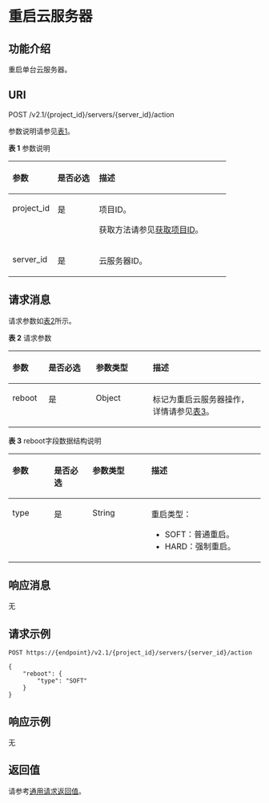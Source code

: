 # 重启云服务器<a name="ZH-CN_TOPIC_0020212650"></a>

## 功能介绍<a name="section6488958"></a>

重启单台云服务器。

## URI<a name="section58400626"></a>

POST /v2.1/\{project\_id\}/servers/\{server\_id\}/action

参数说明请参见[表1](#table62669527)。

**表 1**  参数说明

<a name="table62669527"></a>
<table><thead align="left"><tr id="row33894570"><th class="cellrowborder" valign="top" width="20.74%" id="mcps1.2.4.1.1"><p id="p5187119"><a name="p5187119"></a><a name="p5187119"></a>参数</p>
</th>
<th class="cellrowborder" valign="top" width="19.05%" id="mcps1.2.4.1.2"><p id="p17503500"><a name="p17503500"></a><a name="p17503500"></a>是否必选</p>
</th>
<th class="cellrowborder" valign="top" width="60.209999999999994%" id="mcps1.2.4.1.3"><p id="p8497414"><a name="p8497414"></a><a name="p8497414"></a>描述</p>
</th>
</tr>
</thead>
<tbody><tr id="row8419032"><td class="cellrowborder" valign="top" width="20.74%" headers="mcps1.2.4.1.1 "><p id="p10852974"><a name="p10852974"></a><a name="p10852974"></a>project_id</p>
</td>
<td class="cellrowborder" valign="top" width="19.05%" headers="mcps1.2.4.1.2 "><p id="p6675738"><a name="p6675738"></a><a name="p6675738"></a>是</p>
</td>
<td class="cellrowborder" valign="top" width="60.209999999999994%" headers="mcps1.2.4.1.3 "><p id="p37593705"><a name="p37593705"></a><a name="p37593705"></a>项目ID。</p>
<p id="p1180512217438"><a name="p1180512217438"></a><a name="p1180512217438"></a>获取方法请参见<a href="获取项目ID.md">获取项目ID</a>。</p>
</td>
</tr>
<tr id="row34774863"><td class="cellrowborder" valign="top" width="20.74%" headers="mcps1.2.4.1.1 "><p id="p65300541"><a name="p65300541"></a><a name="p65300541"></a>server_id</p>
</td>
<td class="cellrowborder" valign="top" width="19.05%" headers="mcps1.2.4.1.2 "><p id="p54852443"><a name="p54852443"></a><a name="p54852443"></a>是</p>
</td>
<td class="cellrowborder" valign="top" width="60.209999999999994%" headers="mcps1.2.4.1.3 "><p id="p13862865"><a name="p13862865"></a><a name="p13862865"></a><span id="text646511177456"><a name="text646511177456"></a><a name="text646511177456"></a>云服务器</span>ID。</p>
</td>
</tr>
</tbody>
</table>

## 请求消息<a name="section55843593"></a>

请求参数如[表2](#table37818817)所示。

**表 2**  请求参数

<a name="table37818817"></a>
<table><thead align="left"><tr id="row57787318"><th class="cellrowborder" valign="top" width="14.288571142885711%" id="mcps1.2.5.1.1"><p id="p50261201"><a name="p50261201"></a><a name="p50261201"></a>参数</p>
</th>
<th class="cellrowborder" valign="top" width="18.7981201879812%" id="mcps1.2.5.1.2"><p id="p44625493"><a name="p44625493"></a><a name="p44625493"></a>是否必选</p>
</th>
<th class="cellrowborder" valign="top" width="22.55774422557744%" id="mcps1.2.5.1.3"><p id="p57895144"><a name="p57895144"></a><a name="p57895144"></a>参数类型</p>
</th>
<th class="cellrowborder" valign="top" width="44.35556444355564%" id="mcps1.2.5.1.4"><p id="p58995125"><a name="p58995125"></a><a name="p58995125"></a>描述</p>
</th>
</tr>
</thead>
<tbody><tr id="row13875810"><td class="cellrowborder" valign="top" width="14.288571142885711%" headers="mcps1.2.5.1.1 "><p id="p50198807"><a name="p50198807"></a><a name="p50198807"></a>reboot</p>
</td>
<td class="cellrowborder" valign="top" width="18.7981201879812%" headers="mcps1.2.5.1.2 "><p id="p39571581"><a name="p39571581"></a><a name="p39571581"></a>是</p>
</td>
<td class="cellrowborder" valign="top" width="22.55774422557744%" headers="mcps1.2.5.1.3 "><p id="p51181499"><a name="p51181499"></a><a name="p51181499"></a>Object</p>
</td>
<td class="cellrowborder" valign="top" width="44.35556444355564%" headers="mcps1.2.5.1.4 "><p id="p65893970"><a name="p65893970"></a><a name="p65893970"></a>标记为重启<span id="text1717019180454"><a name="text1717019180454"></a><a name="text1717019180454"></a>云服务器</span>操作，详情请参见<a href="#table10346346162744">表3</a>。</p>
</td>
</tr>
</tbody>
</table>

**表 3**  reboot字段数据结构说明

<a name="table10346346162744"></a>
<table><thead align="left"><tr id="row45993853162744"><th class="cellrowborder" valign="top" width="16.54%" id="mcps1.2.5.1.1"><p id="p8544354193715"><a name="p8544354193715"></a><a name="p8544354193715"></a>参数</p>
</th>
<th class="cellrowborder" valign="top" width="15.229999999999999%" id="mcps1.2.5.1.2"><p id="p13544195423710"><a name="p13544195423710"></a><a name="p13544195423710"></a>是否必选</p>
</th>
<th class="cellrowborder" valign="top" width="23.31%" id="mcps1.2.5.1.3"><p id="p154465415374"><a name="p154465415374"></a><a name="p154465415374"></a>参数类型</p>
</th>
<th class="cellrowborder" valign="top" width="44.92%" id="mcps1.2.5.1.4"><p id="p1554412541371"><a name="p1554412541371"></a><a name="p1554412541371"></a>描述</p>
</th>
</tr>
</thead>
<tbody><tr id="row41908639162744"><td class="cellrowborder" valign="top" width="16.54%" headers="mcps1.2.5.1.1 "><p id="p39156593162744"><a name="p39156593162744"></a><a name="p39156593162744"></a>type</p>
</td>
<td class="cellrowborder" valign="top" width="15.229999999999999%" headers="mcps1.2.5.1.2 "><p id="p17567451162744"><a name="p17567451162744"></a><a name="p17567451162744"></a>是</p>
</td>
<td class="cellrowborder" valign="top" width="23.31%" headers="mcps1.2.5.1.3 "><p id="p13677446162744"><a name="p13677446162744"></a><a name="p13677446162744"></a>String</p>
</td>
<td class="cellrowborder" valign="top" width="44.92%" headers="mcps1.2.5.1.4 "><p id="p34131354162744"><a name="p34131354162744"></a><a name="p34131354162744"></a>重启类型：</p>
<a name="ul1169415154044"></a><a name="ul1169415154044"></a><ul id="ul1169415154044"><li>SOFT：普通重启。</li><li>HARD：强制重启。</li></ul>
</td>
</tr>
</tbody>
</table>

## 响应消息<a name="section32830290"></a>

无

## 请求示例<a name="section7158465403"></a>

```
POST https://{endpoint}/v2.1/{project_id}/servers/{server_id}/action
```

```
{
    "reboot": {
        "type": "SOFT"
    }
}
```

## 响应示例<a name="section271812171439"></a>

无

## 返回值<a name="section27037160"></a>

请参考[通用请求返回值](通用请求返回值.md)。


